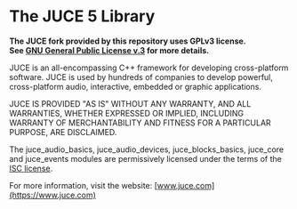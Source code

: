 # The JUCE 5 Library

**The JUCE fork provided by this repository uses GPLv3 license.  
See [GNU General Public License v.3](https://www.gnu.org/licenses/gpl-3.0.en.html)
for more details.**

JUCE is an all-encompassing C++ framework for developing cross-platform
software. JUCE is used by hundreds of companies to develop powerful,
cross-platform audio, interactive, embedded or graphic applications.

JUCE IS PROVIDED "AS IS" WITHOUT ANY WARRANTY, AND ALL WARRANTIES, WHETHER
EXPRESSED OR IMPLIED, INCLUDING WARRANTY OF MERCHANTABILITY AND FITNESS FOR A
PARTICULAR PURPOSE, ARE DISCLAIMED.

The juce_audio_basics, juce_audio_devices, juce_blocks_basics, juce_core and
juce_events modules are permissively licensed under the terms of the [ISC
license](http://www.isc.org/downloads/software-support-policy/isc-license).

For more information, visit the website:
[www.juce.com](https://www.juce.com)
